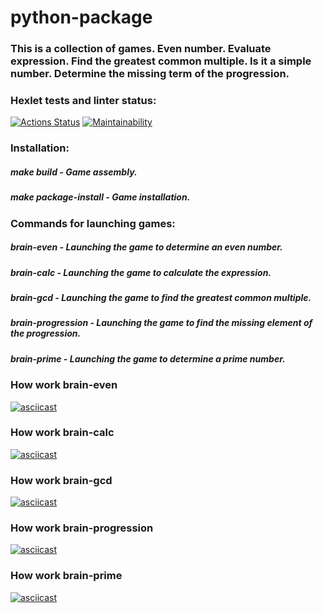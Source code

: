 # python-package

### This is a collection of games. Even number. Evaluate expression. Find the greatest common multiple. Is it a simple number. Determine the missing term of the progression.

### Hexlet tests and linter status:

[![Actions Status](https://github.com/CfyRJ/python-project-49/workflows/hexlet-check/badge.svg)](https://github.com/CfyRJ/python-project-49/actions)
[![Maintainability](https://api.codeclimate.com/v1/badges/9af48807eb26ef27a71a/maintainability)](https://codeclimate.com/github/CfyRJ/python-project-49/maintainability)

### Installation:

##### make build - Game assembly.
##### make package-install - Game installation.

### Commands for launching games:

##### *brain-even* - Launching the game to determine an even number.
##### *brain-calc* - Launching the game to calculate the expression.
##### *brain-gcd* - Launching the game to find the greatest common multiple.
##### *brain-progression* - Launching the game to find the missing element of the progression.
##### *brain-prime* - Launching the game to determine a prime number.

### How work brain-even
[![asciicast](https://asciinema.org/a/5FpoUui5YEAqURxtaUFztLiwg.svg)](https://asciinema.org/a/5FpoUui5YEAqURxtaUFztLiwg)

### How work brain-calc
[![asciicast](https://asciinema.org/a/4OxPuiLbTGpcZmRNJxvKv9MZ9.svg)](https://asciinema.org/a/4OxPuiLbTGpcZmRNJxvKv9MZ9)

### How work brain-gcd
[![asciicast](https://asciinema.org/a/vdxeXdHC2JMR6TWUd9KEycStk.svg)](https://asciinema.org/a/vdxeXdHC2JMR6TWUd9KEycStk)

### How work brain-progression
[![asciicast](https://asciinema.org/a/Ziiiqssah1tZi7K6bzlSwfsF8.svg)](https://asciinema.org/a/Ziiiqssah1tZi7K6bzlSwfsF8)

### How work brain-prime
[![asciicast](https://asciinema.org/a/vf90Zf5bDxfdUPMUHVtZhEhYt.svg)](https://asciinema.org/a/vf90Zf5bDxfdUPMUHVtZhEhYt)
